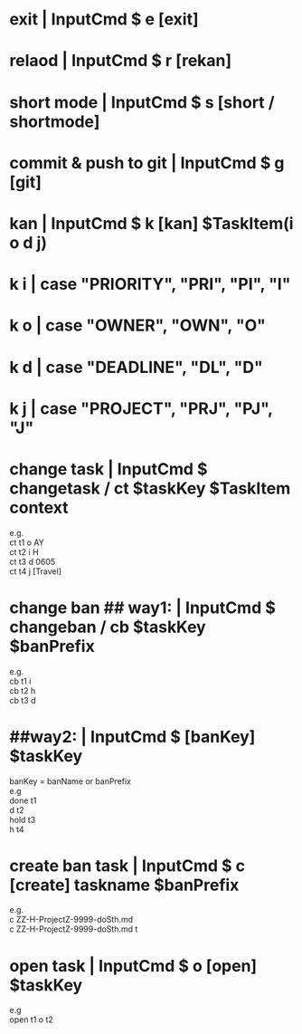 
# exit                 | InputCmd $ e [exit]
# relaod               | InputCmd $ r [rekan]
# short mode           | InputCmd $ s [short / shortmode]
# commit & push to git | InputCmd $ g [git] 
# kan                  | InputCmd $  k [kan] $TaskItem(i o d j)  
# k i                  | case "PRIORITY", "PRI", "PI", "I"  
# k o                  | case "OWNER", "OWN", "O"  
# k d                  | case "DEADLINE", "DL", "D"  
# k j                  | case "PROJECT", "PRJ", "PJ", "J"  

# change task          | InputCmd $  changetask / ct $taskKey $TaskItem context  
e.g.   
ct t1 o AY  
ct t2 i H  
ct t3 d 0605  
ct t4 j [Travel]  

# change ban  ## way1: | InputCmd $ changeban / cb $taskKey $banPrefix 
e.g.  
cb t1 i  
cb t2 h  
cb t3 d  

#              ##way2: | InputCmd $ [banKey] $taskKey
banKey = banName or banPrefix  
e.g  
done t1  
d t2  
hold t3  
h t4 

# create ban task      | InputCmd $ c [create] taskname $banPrefix   
e.g.  
c ZZ-H-ProjectZ-9999-doSth.md   
c ZZ-H-ProjectZ-9999-doSth.md t  
 
# open task            | InputCmd $ o [open] $taskKey
 e.g  
 open t1
 o t2
